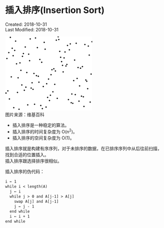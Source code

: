 # 插入排序(Insertion Sort)
Created: 2018-10-31  
Last Modified: 2018-10-31  

![image](./images/Insertion_sort.gif)  
图片来源：维基百科

- 插入排序是一种稳定的算法。
- 插入排序的时间复杂度为 O(n<sup>2</sup>)。
- 插入排序的空间复杂度为 O(1)。

插入排序就是构建有序序列，对于未排序的数据，在已排序序列中从后往前扫描，找到合适的位置插入。  
插入排序跟选择排序很相似。

插入排序的伪代码：
```
i ← 1
while i < length(A)
  j ← i
  while j > 0 and A[j-1] > A[j]
    swap A[j] and A[j-1]
    j ← j - 1
  end while
  i ← i + 1
end while
```